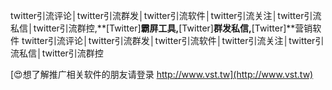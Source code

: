 twitter引流评论│twitter引流群发│twitter引流软件│twitter引流关注│twitter引流私信│twitter引流群控,**[Twitter]**霸屏工具,**[Twitter]**群发私信,**[Twitter]**营销软件
twitter引流评论│twitter引流群发│twitter引流软件│twitter引流关注│twitter引流私信│twitter引流群控

[😍想了解推广相关软件的朋友请登录 http://www.vst.tw](http://www.vst.tw)




